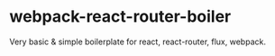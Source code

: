 # webpack-react-router-boiler
Very basic &amp; simple boilerplate for react, react-router, flux, webpack.
